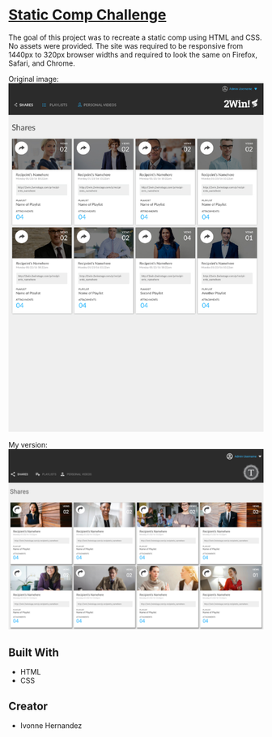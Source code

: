 # [Static Comp Challenge](https://ivonne-hernandez.github.io/static-comp-challenge/)
The goal of this project was to recreate a static comp using HTML and CSS. No assets were provided. The site was required to be responsive from 1440px to 320px browser widths and required to look the same on Firefox, Safari, and Chrome.

Original image:
![screenshot of original static-comp](images/original-static-comp.jpeg)

My version:
![screenshot of my recreation](images/static-comp-screenshot.png)

## Built With
* HTML
* CSS

## Creator
* Ivonne Hernandez